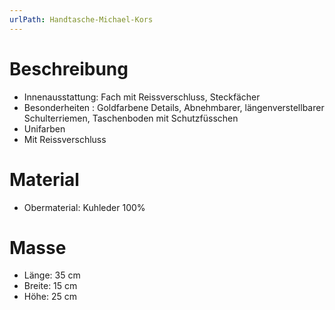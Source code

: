 ```yaml
---
urlPath: Handtasche-Michael-Kors
---
```


# Beschreibung

- Innenausstattung: Fach mit Reissverschluss, Steckfächer
- Besonderheiten : Goldfarbene Details, Abnehmbarer, längenverstellbarer Schulterriemen, Taschenboden mit Schutzfüsschen
- Unifarben
- Mit Reissverschluss

# Material

- Obermaterial: Kuhleder 100%

# Masse

- Länge: 35 cm
- Breite: 15 cm
- Höhe: 25 cm
